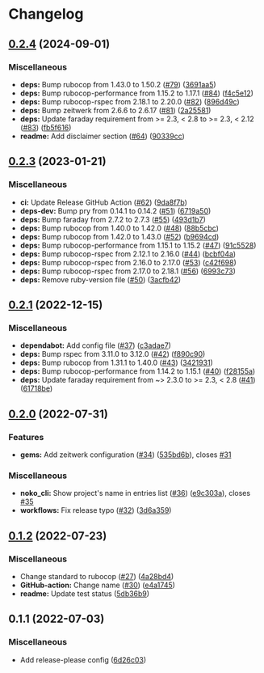 # Changelog

## [0.2.4](https://github.com/JuanVqz/noko_cli/compare/v0.2.3...v0.2.4) (2024-09-01)


### Miscellaneous

* **deps:** Bump rubocop from 1.43.0 to 1.50.2 ([#79](https://github.com/JuanVqz/noko_cli/issues/79)) ([3691aa5](https://github.com/JuanVqz/noko_cli/commit/3691aa5707ba5ce970cdd7226e27c3e3362ec247))
* **deps:** Bump rubocop-performance from 1.15.2 to 1.17.1 ([#84](https://github.com/JuanVqz/noko_cli/issues/84)) ([f4c5e12](https://github.com/JuanVqz/noko_cli/commit/f4c5e12f0ff24d73756158e3bdee604255869996))
* **deps:** Bump rubocop-rspec from 2.18.1 to 2.20.0 ([#82](https://github.com/JuanVqz/noko_cli/issues/82)) ([896d49c](https://github.com/JuanVqz/noko_cli/commit/896d49c9b363126056e636a52db501664cbbfe02))
* **deps:** Bump zeitwerk from 2.6.6 to 2.6.17 ([#81](https://github.com/JuanVqz/noko_cli/issues/81)) ([2a25581](https://github.com/JuanVqz/noko_cli/commit/2a25581cec90dc752a978eacd1f5eab8f51d2cc2))
* **deps:** Update faraday requirement from &gt;= 2.3, &lt; 2.8 to >= 2.3, < 2.12 ([#83](https://github.com/JuanVqz/noko_cli/issues/83)) ([fb5f616](https://github.com/JuanVqz/noko_cli/commit/fb5f616d31ca18973cf57655e3e58df8e53b50e6))
* **readme:** Add disclaimer section ([#64](https://github.com/JuanVqz/noko_cli/issues/64)) ([90339cc](https://github.com/JuanVqz/noko_cli/commit/90339cc5814eaf7f078fb298e866b666269348e6))

## [0.2.3](https://github.com/JuanVqz/noko_cli/compare/v0.2.1...v0.2.3) (2023-01-21)


### Miscellaneous

* **ci:** Update Release GitHub Action ([#62](https://github.com/JuanVqz/noko_cli/issues/62)) ([9da8f7b](https://github.com/JuanVqz/noko_cli/commit/9da8f7ba17d857b2bc5a0d17ac20663bf8d7d63d))
* **deps-dev:** Bump pry from 0.14.1 to 0.14.2 ([#51](https://github.com/JuanVqz/noko_cli/issues/51)) ([6719a50](https://github.com/JuanVqz/noko_cli/commit/6719a506216399655c6545ded1e8306bf0710fc9))
* **deps:** Bump faraday from 2.7.2 to 2.7.3 ([#55](https://github.com/JuanVqz/noko_cli/issues/55)) ([493d1b7](https://github.com/JuanVqz/noko_cli/commit/493d1b705a15aff29d5619e1b92ff2f7cfa9c1c1))
* **deps:** Bump rubocop from 1.40.0 to 1.42.0 ([#48](https://github.com/JuanVqz/noko_cli/issues/48)) ([88b5cbc](https://github.com/JuanVqz/noko_cli/commit/88b5cbcaa8b6cdc2cf6d71198a1fc94458dcdf40))
* **deps:** Bump rubocop from 1.42.0 to 1.43.0 ([#52](https://github.com/JuanVqz/noko_cli/issues/52)) ([b9694cd](https://github.com/JuanVqz/noko_cli/commit/b9694cdd3dffa8d4e8b818954c860d18e119a8b9))
* **deps:** Bump rubocop-performance from 1.15.1 to 1.15.2 ([#47](https://github.com/JuanVqz/noko_cli/issues/47)) ([91c5528](https://github.com/JuanVqz/noko_cli/commit/91c5528607987afafaafd30787a462cd24f7a31b))
* **deps:** Bump rubocop-rspec from 2.12.1 to 2.16.0 ([#44](https://github.com/JuanVqz/noko_cli/issues/44)) ([bcbf04a](https://github.com/JuanVqz/noko_cli/commit/bcbf04aea29433c4bc1efde98405188765ce24b9))
* **deps:** Bump rubocop-rspec from 2.16.0 to 2.17.0 ([#53](https://github.com/JuanVqz/noko_cli/issues/53)) ([c42f698](https://github.com/JuanVqz/noko_cli/commit/c42f698710be410972db5833f842603506eaa5c8))
* **deps:** Bump rubocop-rspec from 2.17.0 to 2.18.1 ([#56](https://github.com/JuanVqz/noko_cli/issues/56)) ([6993c73](https://github.com/JuanVqz/noko_cli/commit/6993c73072efb7b8cb372e60d16613cc77cf019d))
* **deps:** Remove ruby-version file ([#50](https://github.com/JuanVqz/noko_cli/issues/50)) ([3acfb42](https://github.com/JuanVqz/noko_cli/commit/3acfb4248491bab88e2762ef2c135ee5d15af356))

## [0.2.1](https://github.com/JuanVqz/noko_cli/compare/v0.2.0...v0.2.1) (2022-12-15)


### Miscellaneous

* **dependabot:** Add config file ([#37](https://github.com/JuanVqz/noko_cli/issues/37)) ([c3adae7](https://github.com/JuanVqz/noko_cli/commit/c3adae741fe7fe8647d5edbdcdb14fb67e921401))
* **deps:** Bump rspec from 3.11.0 to 3.12.0 ([#42](https://github.com/JuanVqz/noko_cli/issues/42)) ([f890c90](https://github.com/JuanVqz/noko_cli/commit/f890c900f3ddc35039541ca68f2bbfacd199bff3))
* **deps:** Bump rubocop from 1.31.1 to 1.40.0 ([#43](https://github.com/JuanVqz/noko_cli/issues/43)) ([3421931](https://github.com/JuanVqz/noko_cli/commit/342193153b5ec58ec8c2b63c3d1c4ee5fdebde07))
* **deps:** Bump rubocop-performance from 1.14.2 to 1.15.1 ([#40](https://github.com/JuanVqz/noko_cli/issues/40)) ([f28155a](https://github.com/JuanVqz/noko_cli/commit/f28155af056bb92f429a091833f2e622db8ec4c8))
* **deps:** Update faraday requirement from ~&gt; 2.3.0 to >= 2.3, &lt; 2.8 ([#41](https://github.com/JuanVqz/noko_cli/issues/41)) ([61718be](https://github.com/JuanVqz/noko_cli/commit/61718bed9f61074c51c5d43d6476efc9358abb1e))

## [0.2.0](https://github.com/JuanVqz/noko_cli/compare/v0.1.2...v0.2.0) (2022-07-31)


### Features

* **gems:** Add zeitwerk configuration ([#34](https://github.com/JuanVqz/noko_cli/issues/34)) ([535bd6b](https://github.com/JuanVqz/noko_cli/commit/535bd6bbbe172b197a16931dd39453458c4ecd7b)), closes [#31](https://github.com/JuanVqz/noko_cli/issues/31)


### Miscellaneous

* **noko_cli:** Show project's name in entries list ([#36](https://github.com/JuanVqz/noko_cli/issues/36)) ([e9c303a](https://github.com/JuanVqz/noko_cli/commit/e9c303abba74f9154a8f42c76897f953f5045e1d)), closes [#35](https://github.com/JuanVqz/noko_cli/issues/35)
* **workflows:** Fix release typo ([#32](https://github.com/JuanVqz/noko_cli/issues/32)) ([3d6a359](https://github.com/JuanVqz/noko_cli/commit/3d6a359ddb0f3edef1c80acd2072567f4ad26948))

## [0.1.2](https://github.com/JuanVqz/noko_cli/compare/v0.1.1...v0.1.2) (2022-07-23)


### Miscellaneous

* Change standard to rubocop ([#27](https://github.com/JuanVqz/noko_cli/issues/27)) ([4a28bd4](https://github.com/JuanVqz/noko_cli/commit/4a28bd400d7f14e7e47016091fa82a399988e86c))
* **GitHub-action:** Change name ([#30](https://github.com/JuanVqz/noko_cli/issues/30)) ([e4a1745](https://github.com/JuanVqz/noko_cli/commit/e4a1745c618360c1b4e616ffa3287bf56e958549))
* **readme:** Update test status ([5db36b9](https://github.com/JuanVqz/noko_cli/commit/5db36b9b7d1cbb7c0761af9e8503c5ef3fdef8ec))

## 0.1.1 (2022-07-03)


### Miscellaneous

* Add release-please config ([6d26c03](https://github.com/JuanVqz/noko_cli/commit/6d26c0368e3529b850f350e0ea42ac1e5beca4d9))
